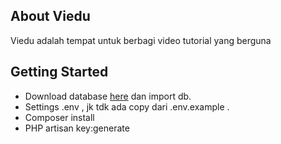 ## About Viedu

Viedu adalah tempat untuk berbagi video tutorial yang berguna

## Getting Started

- Download database [here](https://github.com/dganisha/viedu-new/blob/master/database/db.sql) dan import db.
- Settings .env , jk tdk ada copy dari .env.example .
- Composer install
- PHP artisan key:generate



